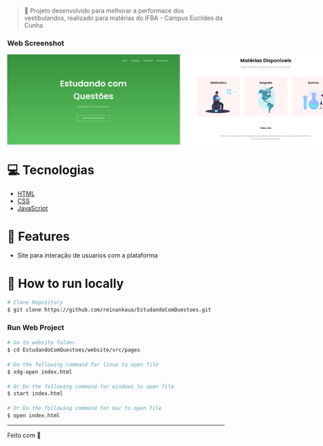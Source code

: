 <!-- <p align="center">
   <img src="img/logo.png" alt="Proffy" width="280"/>
</p> -->

> :rocket: Projeto desenvolvido para melhorar a performace dos vestibulandos, realizado para matérias do IFBA - Campus Euclides da Cunha 

### Web Screenshot
<div style="display: flex; flex-direction: 'row'; align-items: 'center';">
   <img src="screenshots/homepage1.png" width="400px">
   <img src="screenshots/homepage2.png" width="400px">

</div>

# :computer: Tecnologias
<ul>
  <li><a href="https://developer.mozilla.org/en-US/docs/Web/HTML">HTML</a></li>
  <li><a href="https://developer.mozilla.org/en-US/docs/Web/CSS">CSS</a></li>
  <li><a href="https://developer.mozilla.org/en-US/docs/Web/JavaScript">JavaScript</a></li>
</ul>

# :rocket: Features

* Site para interação de usuarios com a plataforma
<!-- * Site para inscrição de professores e alunos.
* App para conectar professores e alunos.-->

# :construction_worker: How to run locally
```bash
# Clone Repository
$ git clone https://github.com/reinankaua/EstudandoComQuestoes.git
```

### Run Web Project

```bash
# Go to website folder 
$ cd EstudandoComQuestoes/website/src/pages

# Do the following command for linux to open file
$ xdg-open index.html

# Or Do the following command for windows to open file
$ start index.html

# Or Do the following command for mac to open file
$ open index.html
```
<!--Vá para http://localhost:3000/ para ver o resultado.-->



---

Feito com 💜 
